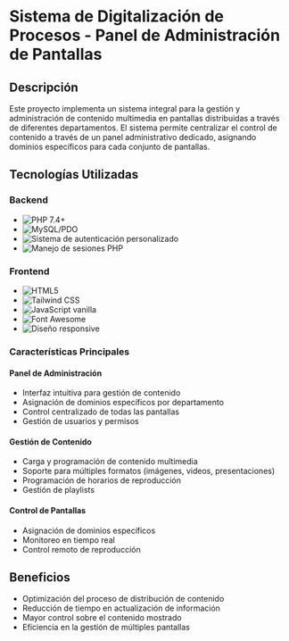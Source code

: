 # Sistema de Digitalización de Procesos - Panel de Administración de Pantallas

## Descripción
Este proyecto implementa un sistema integral para la gestión y administración de contenido multimedia en pantallas distribuidas a través de diferentes departamentos. El sistema permite centralizar el control de contenido a través de un panel administrativo dedicado, asignando dominios específicos para cada conjunto de pantallas.

## Tecnologías Utilizadas

### Backend
- <img src="https://img.shields.io/badge/PHP-777BB4?style=for-the-badge&logo=php&logoColor=white" alt="PHP 7.4+">
- <img src="https://img.shields.io/badge/MySQL-00000F?style=for-the-badge&logo=mysql&logoColor=white" alt="MySQL/PDO">
- <img src="https://img.shields.io/badge/Authentication-FF0000?style=for-the-badge&logo=security&logoColor=white" alt="Sistema de autenticación personalizado">
- <img src="https://img.shields.io/badge/Sessions-000000?style=for-the-badge&logo=php&logoColor=white" alt="Manejo de sesiones PHP">

### Frontend
- <img src="https://img.shields.io/badge/HTML5-E34F26?style=for-the-badge&logo=html5&logoColor=white" alt="HTML5">
- <img src="https://img.shields.io/badge/Tailwind_CSS-38B2AC?style=for-the-badge&logo=tailwind-css&logoColor=white" alt="Tailwind CSS">
- <img src="https://img.shields.io/badge/JavaScript-F7DF1E?style=for-the-badge&logo=javascript&logoColor=black" alt="JavaScript vanilla">
- <img src="https://img.shields.io/badge/Font_Awesome-339AF0?style=for-the-badge&logo=fontawesome&logoColor=white" alt="Font Awesome">
- <img src="https://img.shields.io/badge/Responsive-000000?style=for-the-badge&logo=responsive&logoColor=white" alt="Diseño responsive">

### Características Principales

#### Panel de Administración
- Interfaz intuitiva para gestión de contenido
- Asignación de dominios específicos por departamento
- Control centralizado de todas las pantallas
- Gestión de usuarios y permisos

#### Gestión de Contenido
- Carga y programación de contenido multimedia
- Soporte para múltiples formatos (imágenes, videos, presentaciones)
- Programación de horarios de reproducción
- Gestión de playlists

#### Control de Pantallas
- Asignación de dominios específicos
- Monitoreo en tiempo real
- Control remoto de reproducción


## Beneficios
- Optimización del proceso de distribución de contenido
- Reducción de tiempo en actualización de información
- Mayor control sobre el contenido mostrado
- Eficiencia en la gestión de múltiples pantallas

